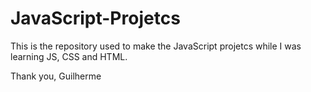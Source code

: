 # JavaScript-Projetcs

This is the repository used to make the JavaScript projetcs while I was learning JS, CSS and HTML.

Thank you, Guilherme
